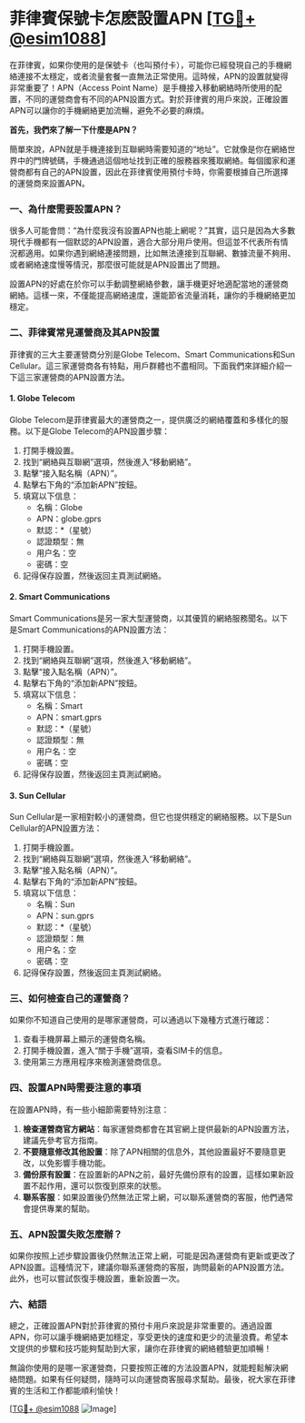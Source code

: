 # 菲律賓保號卡怎麽設置APN [[TG💪+ @esim1088](https://t.me/s/esim1088)]

在菲律賓，如果你使用的是保號卡（也叫預付卡），可能你已經發現自己的手機網絡連接不太穩定，或者流量套餐一直無法正常使用。這時候，APN的設置就變得非常重要了！APN（Access Point Name）是手機接入移動網絡時所使用的配置，不同的運營商會有不同的APN設置方式。對於菲律賓的用戶來說，正確設置APN可以讓你的手機網絡更加流暢，避免不必要的麻煩。

**首先，我們來了解一下什麼是APN？**

簡單來說，APN就是手機連接到互聯網時需要知道的“地址”。它就像是你在網絡世界中的門牌號碼，手機通過這個地址找到正確的服務器來獲取網絡。每個國家和運營商都有自己的APN設置，因此在菲律賓使用預付卡時，你需要根據自己所選擇的運營商來設置APN。

### **一、為什麼需要設置APN？**

很多人可能會問：“為什麼我沒有設置APN也能上網呢？”其實，這只是因為大多數現代手機都有一個默認的APN設置，適合大部分用戶使用。但這並不代表所有情況都適用。如果你遇到網絡連接問題，比如無法連接到互聯網、數據流量不夠用、或者網絡速度慢等情況，那麼很可能就是APN設置出了問題。

設置APN的好處在於你可以手動調整網絡參數，讓手機更好地適配當地的運營商網絡。這樣一來，不僅能提高網絡速度，還能節省流量消耗，讓你的手機網絡更加穩定。

### **二、菲律賓常見運營商及其APN設置**

菲律賓的三大主要運營商分別是Globe Telecom、Smart Communications和Sun Cellular。這三家運營商各有特點，用戶群體也不盡相同。下面我們來詳細介紹一下這三家運營商的APN設置方法。

#### **1. Globe Telecom**
Globe Telecom是菲律賓最大的運營商之一，提供廣泛的網絡覆蓋和多樣化的服務。以下是Globe Telecom的APN設置步驟：

1. 打開手機設置。
2. 找到“網絡與互聯網”選項，然後進入“移動網絡”。
3. 點擊“接入點名稱（APN）”。
4. 點擊右下角的“添加新APN”按鈕。
5. 填寫以下信息：
   - 名稱：Globe
   - APN：globe.gprs
   - 默認：*（星號）
   - 認證類型：無
   - 用户名：空
   - 密碼：空
6. 記得保存設置，然後返回主頁測試網絡。

#### **2. Smart Communications**
Smart Communications是另一家大型運營商，以其優質的網絡服務聞名。以下是Smart Communications的APN設置方法：

1. 打開手機設置。
2. 找到“網絡與互聯網”選項，然後進入“移動網絡”。
3. 點擊“接入點名稱（APN）”。
4. 點擊右下角的“添加新APN”按鈕。
5. 填寫以下信息：
   - 名稱：Smart
   - APN：smart.gprs
   - 默認：*（星號）
   - 認證類型：無
   - 用户名：空
   - 密碼：空
6. 記得保存設置，然後返回主頁測試網絡。

#### **3. Sun Cellular**
Sun Cellular是一家相對較小的運營商，但它也提供穩定的網絡服務。以下是Sun Cellular的APN設置方法：

1. 打開手機設置。
2. 找到“網絡與互聯網”選項，然後進入“移動網絡”。
3. 點擊“接入點名稱（APN）”。
4. 點擊右下角的“添加新APN”按鈕。
5. 填寫以下信息：
   - 名稱：Sun
   - APN：sun.gprs
   - 默認：*（星號）
   - 認證類型：無
   - 用户名：空
   - 密碼：空
6. 記得保存設置，然後返回主頁測試網絡。

### **三、如何檢查自己的運營商？**

如果你不知道自己使用的是哪家運營商，可以通過以下幾種方式進行確認：

1. 查看手機屏幕上顯示的運營商名稱。
2. 打開手機設置，進入“關于手機”選項，查看SIM卡的信息。
3. 使用第三方應用程序來檢測運營商信息。

### **四、設置APN時需要注意的事項**

在設置APN時，有一些小細節需要特別注意：

1. **檢查運營商官方網站**：每家運營商都會在其官網上提供最新的APN設置方法，建議先參考官方指南。
2. **不要隨意修改其他設置**：除了APN相關的信息外，其他設置最好不要隨意更改，以免影響手機功能。
3. **備份原有設置**：在設置新的APN之前，最好先備份原有的設置，這樣如果新設置不起作用，還可以恢復到原來的狀態。
4. **聯系客服**：如果設置後仍然無法正常上網，可以聯系運營商的客服，他們通常會提供專業的幫助。

### **五、APN設置失敗怎麼辦？**

如果你按照上述步驟設置後仍然無法正常上網，可能是因為運營商有更新或更改了APN設置。這種情況下，建議你聯系運營商的客服，詢問最新的APN設置方法。此外，也可以嘗試恢復手機設置，重新設置一次。

### **六、結語**

總之，正確設置APN對於菲律賓的預付卡用戶來說是非常重要的。通過設置APN，你可以讓手機網絡更加穩定，享受更快的速度和更少的流量浪費。希望本文提供的步驟和技巧能夠幫助到大家，讓你在菲律賓的網絡體驗更加順暢！

無論你使用的是哪一家運營商，只要按照正確的方法設置APN，就能輕鬆解決網絡問題。如果有任何疑問，隨時可以向運營商客服尋求幫助。最後，祝大家在菲律賓的生活和工作都能順利愉快！

[[TG💪+ @esim1088](https://t.me/s/esim1088) ![Image](https://i.postimg.cc/4NQfJmqS/Snipaste-2025-05-13-00-14-12.png)]